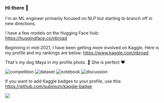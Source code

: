 ### Hi there 👋

I'm an ML engineer primarily focused on NLP but starting to branch off in new directions. 

I have a few models on the Hugging Face Hub: https://huggingface.co/nbroad

Beginning in mid-2021, I have been getting more involved on Kaggle. Here is my profile and my rankings are below: https://www.kaggle.com/nbroad  

That's my dog Maya in my profile photo. 🐶 She is perfect ❤️


![competition](https://road-to-kaggle-grandmaster.vercel.app/api/badges/nbroad/competition)
![dataset](https://road-to-kaggle-grandmaster.vercel.app/api/badges/nbroad/dataset)
![notebook](https://road-to-kaggle-grandmaster.vercel.app/api/badges/nbroad/notebook)
![discussion](https://road-to-kaggle-grandmaster.vercel.app/api/badges/nbroad/discussion)

If you want to add Kaggle badges to your profile, use this: https://github.com/subinium/kaggle-badge

<img align="center" src="https://github-readme-stats.vercel.app/api?username=nbroad1881&show_icons=true&text_color=24292e&bg_color=ffffff&hide_title=true">
